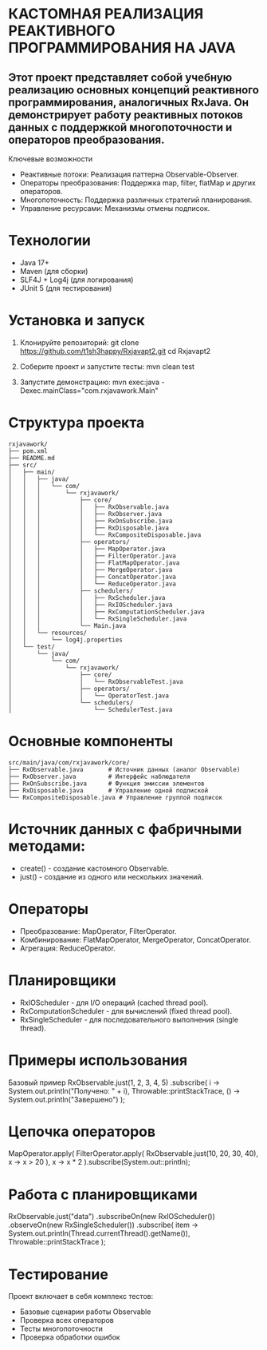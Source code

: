 # КАСТОМНАЯ РЕАЛИЗАЦИЯ РЕАКТИВНОГО ПРОГРАММИРОВАНИЯ НА JAVA

## Этот проект представляет собой учебную реализацию основных концепций реактивного программирования, аналогичных RxJava. Он демонстрирует работу реактивных потоков данных с поддержкой многопоточности и операторов преобразования.

Ключевые возможности

- Реактивные потоки: Реализация паттерна Observable-Observer.
- Операторы преобразования: Поддержка map, filter, flatMap и других операторов.
- Многопоточность: Поддержка различных стратегий планирования.
- Управление ресурсами: Механизмы отмены подписок.

# Технологии

- Java 17+
- Maven (для сборки)
- SLF4J + Log4j (для логирования)
- JUnit 5 (для тестирования)

# Установка и запуск

1. Клонируйте репозиторий:
git clone https://github.com/t1sh3happy/Rxjavapt2.git
    cd Rxjavapt2


2. Соберите проект и запустите тесты:
mvn clean test


3. Запустите демонстрацию:
mvn exec:java -Dexec.mainClass="com.rxjavawork.Main"


# Структура проекта
```
rxjavawork/
├── pom.xml
├── README.md
├── src/
│   ├── main/
│   │   ├── java/
│   │   │   └── com/
│   │   │       └── rxjavawork/
│   │   │           ├── core/
│   │   │           │   ├── RxObservable.java
│   │   │           │   ├── RxObserver.java
│   │   │           │   ├── RxOnSubscribe.java
│   │   │           │   ├── RxDisposable.java
│   │   │           │   └── RxCompositeDisposable.java
│   │   │           ├── operators/
│   │   │           │   ├── MapOperator.java
│   │   │           │   ├── FilterOperator.java
│   │   │           │   ├── FlatMapOperator.java
│   │   │           │   ├── MergeOperator.java
│   │   │           │   ├── ConcatOperator.java
│   │   │           │   └── ReduceOperator.java
│   │   │           ├── schedulers/
│   │   │           │   ├── RxScheduler.java
│   │   │           │   ├── RxIOScheduler.java
│   │   │           │   ├── RxComputationScheduler.java
│   │   │           │   └── RxSingleScheduler.java
│   │   │           └── Main.java
│   │   └── resources/
│   │       └── log4j.properties
│   └── test/
│       └── java/
│           └── com/
│               └── rxjavawork/
│                   ├── core/
│                   │   └── RxObservableTest.java
│                   ├── operators/
│                   │   └── OperatorTest.java
│                   └── schedulers/
│                       └── SchedulerTest.java
```

# Основные компоненты

```
src/main/java/com/rxjavawork/core/
├── RxObservable.java       # Источник данных (аналог Observable)
├── RxObserver.java         # Интерфейс наблюдателя
├── RxOnSubscribe.java      # Функция эмиссии элементов
├── RxDisposable.java       # Управление одной подпиской
└── RxCompositeDisposable.java # Управление группой подписок
```

# Источник данных с фабричными методами:

- create() - создание кастомного Observable.
- just() - создание из одного или нескольких значений.

# Операторы

- Преобразование: MapOperator, FilterOperator.
- Комбинирование: FlatMapOperator, MergeOperator, ConcatOperator.
- Агрегация: ReduceOperator.

# Планировщики

- RxIOScheduler - для I/O операций (cached thread pool).
- RxComputationScheduler - для вычислений (fixed thread pool).
- RxSingleScheduler - для последовательного выполнения (single thread).

# Примеры использования

Базовый пример
RxObservable.just(1, 2, 3, 4, 5)
    .subscribe(
        i -> System.out.println("Получено: " + i),
        Throwable::printStackTrace,
        () -> System.out.println("Завершено")
    );


# Цепочка операторов
MapOperator.apply(
    FilterOperator.apply(
        RxObservable.just(10, 20, 30, 40),
        x -> x > 20
    ),
    x -> x * 2
).subscribe(System.out::println);


# Работа с планировщиками
RxObservable.just("data")
    .subscribeOn(new RxIOScheduler())
    .observeOn(new RxSingleScheduler())
    .subscribe(
        item -> System.out.println(Thread.currentThread().getName()),
        Throwable::printStackTrace
    );


# Тестирование

Проект включает в себя комплекс тестов:
- Базовые сценарии работы Observable
- Проверка всех операторов
- Тесты многопоточности
- Проверка обработки ошибок
